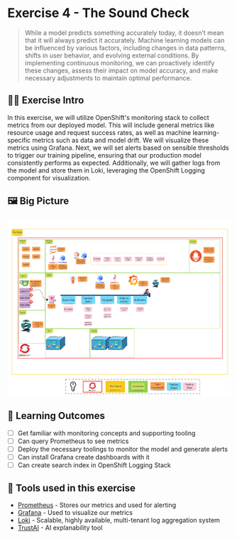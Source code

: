 # Exercise 4 - The Sound Check
>  While a model predicts something accurately today, it doesn't mean that it will always predict it accurately. Machine learning models can be influenced by various factors, including changes in data patterns, shifts in user behavior, and evolving external conditions. By implementing continuous monitoring, we can proactively identify these changes, assess their impact on model accuracy, and make necessary adjustments to maintain optimal performance.

## 👨‍🍳 Exercise Intro
In this exercise, we will utilize OpenShift's monitoring stack to collect metrics from our deployed model. This will include general metrics like resource usage and request success rates, as well as machine learning-specific metrics such as data and model drift. We will visualize these metrics using Grafana. Next, we will set alerts based on sensible thresholds to trigger our training pipeline, ensuring that our production model consistently performs as expected. Additionally, we will gather logs from the model and store them in Loki, leveraging the OpenShift Logging component for visualization.

## 🖼️ Big Picture

![big-picture-monitoring.jpg](./images/big-picture-monitoring.jpg)

## 🔮 Learning Outcomes

- [ ] Get familiar with monitoring concepts and supporting tooling
- [ ] Can query Prometheus to see metrics
- [ ] Deploy the necessary toolings to monitor the model and generate alerts
- [ ] Can install Grafana create dashboards with it
- [ ] Can create search index in OpenShift Logging Stack

## 🔨 Tools used in this exercise
* <span style="color:blue;">[Prometheus](https://prometheus.io/)</span> - Stores our metrics and used for alerting
* <span style="color:blue;">[Grafana](https://grafana.com/)</span> - Used to visualize our metrics
* <span style="color:blue;">[Loki](https://grafana.com/oss/loki/)</span> - Scalable, highly available, multi-tenant log aggregation system
* <span style="color:blue;">[TrustAI](https://trustyai-explainability.github.io/trustyai-site/main/main.html)</span> - AI explanability tool